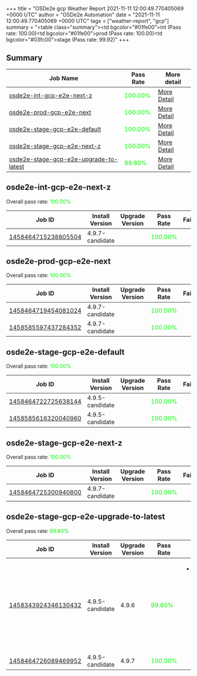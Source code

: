 +++
title = "OSDe2e gcp Weather Report 2021-11-11 12:00:49.770405069 +0000 UTC"
author = "OSDe2e Automation"
date = "2021-11-11 12:00:49.770405069 +0000 UTC"
tags = ["weather-report", "gcp"]
summary = "<table class=\"summary\"><tr><td bgcolor=\"#01fe00\"></td><td>int (Pass rate: 100.00)</td></tr><tr><td bgcolor=\"#01fe00\"></td><td>prod (Pass rate: 100.00)</td></tr><tr><td bgcolor=\"#03fc00\"></td><td>stage (Pass rate: 99.92)</td></tr></table>"
+++
## Summary

| Job Name | Pass Rate | More detail |
|----------|-----------|-------------|
|[osde2e-int-gcp-e2e-next-z](https://prow.ci.openshift.org/?job=osde2e-int-gcp-e2e-next-z)| <span style="color:#01fe00;">100.00%</span>|[More Detail](#osde2e-int-gcp-e2e-next-z)|
|[osde2e-prod-gcp-e2e-next](https://prow.ci.openshift.org/?job=osde2e-prod-gcp-e2e-next)| <span style="color:#01fe00;">100.00%</span>|[More Detail](#osde2e-prod-gcp-e2e-next)|
|[osde2e-stage-gcp-e2e-default](https://prow.ci.openshift.org/?job=osde2e-stage-gcp-e2e-default)| <span style="color:#01fe00;">100.00%</span>|[More Detail](#osde2e-stage-gcp-e2e-default)|
|[osde2e-stage-gcp-e2e-next-z](https://prow.ci.openshift.org/?job=osde2e-stage-gcp-e2e-next-z)| <span style="color:#01fe00;">100.00%</span>|[More Detail](#osde2e-stage-gcp-e2e-next-z)|
|[osde2e-stage-gcp-e2e-upgrade-to-latest](https://prow.ci.openshift.org/?job=osde2e-stage-gcp-e2e-upgrade-to-latest)| <span style="color:#06f900;">99.80%</span>|[More Detail](#osde2e-stage-gcp-e2e-upgrade-to-latest)|



## osde2e-int-gcp-e2e-next-z

Overall pass rate: <span style="color:#01fe00;">100.00%</span>

| Job ID | Install Version | Upgrade Version | Pass Rate | Failures |
|--------|-----------------|-----------------|-----------|----------|
[1458464715238805504](https://prow.ci.openshift.org/view/gs/origin-ci-test/logs/osde2e-int-gcp-e2e-next-z/1458464715238805504) | 4.9.7-candidate |  | <span style="color:#01fe00;">100.00%</span>|



## osde2e-prod-gcp-e2e-next

Overall pass rate: <span style="color:#01fe00;">100.00%</span>

| Job ID | Install Version | Upgrade Version | Pass Rate | Failures |
|--------|-----------------|-----------------|-----------|----------|
[1458464719454081024](https://prow.ci.openshift.org/view/gs/origin-ci-test/logs/osde2e-prod-gcp-e2e-next/1458464719454081024) | 4.9.7-candidate |  | <span style="color:#01fe00;">100.00%</span>|
[1458585597437284352](https://prow.ci.openshift.org/view/gs/origin-ci-test/logs/osde2e-prod-gcp-e2e-next/1458585597437284352) | 4.9.7-candidate |  | <span style="color:#01fe00;">100.00%</span>|



## osde2e-stage-gcp-e2e-default

Overall pass rate: <span style="color:#01fe00;">100.00%</span>

| Job ID | Install Version | Upgrade Version | Pass Rate | Failures |
|--------|-----------------|-----------------|-----------|----------|
[1458464722725638144](https://prow.ci.openshift.org/view/gs/origin-ci-test/logs/osde2e-stage-gcp-e2e-default/1458464722725638144) | 4.9.5-candidate |  | <span style="color:#01fe00;">100.00%</span>|
[1458585616320040960](https://prow.ci.openshift.org/view/gs/origin-ci-test/logs/osde2e-stage-gcp-e2e-default/1458585616320040960) | 4.9.5-candidate |  | <span style="color:#01fe00;">100.00%</span>|



## osde2e-stage-gcp-e2e-next-z

Overall pass rate: <span style="color:#01fe00;">100.00%</span>

| Job ID | Install Version | Upgrade Version | Pass Rate | Failures |
|--------|-----------------|-----------------|-----------|----------|
[1458464725300940800](https://prow.ci.openshift.org/view/gs/origin-ci-test/logs/osde2e-stage-gcp-e2e-next-z/1458464725300940800) | 4.9.7-candidate |  | <span style="color:#01fe00;">100.00%</span>|



## osde2e-stage-gcp-e2e-upgrade-to-latest

Overall pass rate: <span style="color:#06f900;">99.80%</span>

| Job ID | Install Version | Upgrade Version | Pass Rate | Failures |
|--------|-----------------|-----------------|-----------|----------|
[1458343924346130432](https://prow.ci.openshift.org/view/gs/origin-ci-test/logs/osde2e-stage-gcp-e2e-upgrade-to-latest/1458343924346130432) | 4.9.5-candidate | 4.9.6 | <span style="color:#0bf400;">99.60%</span>|<ul><li>[upgrade] [Suite: operators] [OSD] OSD Metrics Exporter Basic Test clusterServiceVersion openshift-osd-metrics/osd-metrics-exporter should be present and in succeeded state</li></ul>
[1458464726089469952](https://prow.ci.openshift.org/view/gs/origin-ci-test/logs/osde2e-stage-gcp-e2e-upgrade-to-latest/1458464726089469952) | 4.9.5-candidate | 4.9.7 | <span style="color:#01fe00;">100.00%</span>|




